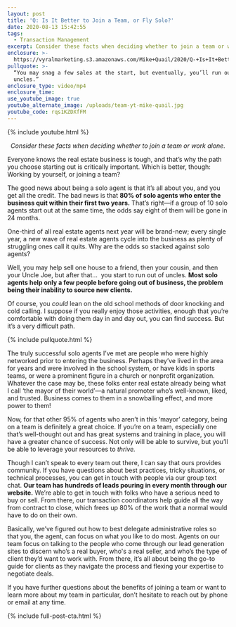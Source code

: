```yaml
---
layout: post
title: 'Q: Is It Better to Join a Team, or Fly Solo?'
date: 2020-08-13 15:42:55
tags:
  - Transaction Management
excerpt: Consider these facts when deciding whether to join a team or work alone.
enclosure: >-
  https://vyralmarketing.s3.amazonaws.com/Mike+Quail/2020/Q-+Is+It+Better+to+Join+a+Team%2C+or+Fly+Solo_.mp4
pullquote: >-
  “You may snag a few sales at the start, but eventually, you’ll run out of
  uncles.”
enclosure_type: video/mp4
enclosure_time:
use_youtube_image: true
youtube_alternate_image: /uploads/team-yt-mike-quail.jpg
youtube_code: rqs1KZDXfFM
---
```


{% include youtube.html %}

<p style="text-align:center"><em>Consider these facts when deciding whether to join a team or work alone.</em></p>

Everyone knows the real estate business is tough, and that’s why the path you choose starting out is critically important. Which is better, though: Working by yourself, or joining a team?&nbsp;

The good news about being a solo agent is that it’s all about you, and you get all the credit. The bad news is that **80% of solo agents who enter the business quit within their first two years.** That’s right—if a group of 10 solo agents start out at the same time, the odds say eight of them will be gone in 24 months.&nbsp;&nbsp;

One-third of all real estate agents next year will be brand-new; every single year, a new wave of real estate agents cycle into the business as plenty of struggling ones call it quits. Why are the odds so stacked against solo agents?&nbsp;

Well, you may help sell one house to a friend, then your cousin, and then your Uncle Joe, but after that...&nbsp; you start to run out of uncles. **Most solo agents help only a few people before going out of business, the problem being their inability to source new clients.&nbsp;**

Of course, you *could* lean on the old school methods of door knocking and cold calling. I suppose if you really enjoy those activities, enough that you’re comfortable with doing them day in and day out, you can find success. But it’s a very difficult path.&nbsp;

{% include pullquote.html %}

The truly successful solo agents I’ve met are people who were highly networked prior to entering the business. Perhaps they’ve lived in the area for years and were involved in the school system, or have kids in sports teams, or were a prominent figure in a church or nonprofit organization. Whatever the case may be, these folks enter real estate already being what I call ‘the mayor of their world’—a natural promoter who’s well-known, liked, and trusted. Business comes to them in a snowballing effect, and more power to them\!&nbsp;

Now, for that other 95% of agents who aren’t in this ‘mayor’ category, being on a team is definitely a great choice. If you’re on a team, especially one that’s well-thought out and has great systems and training in place, you will have a greater chance of success. Not only will be able to survive, but you’ll be able to leverage your resources to *thrive.*&nbsp;

Though I can’t speak to every team out there, I can say that ours provides community. If you have questions about best practices, tricky situations, or technical processes, you can get in touch with people via our group text chat. **Our team has hundreds of leads pouring in every month through our website.** We’re able to get in touch with folks who have a serious need to buy or sell. From there, our transaction coordinators help guide all the way from contract to close, which frees up 80% of the work that a normal would have to do on their own.&nbsp;&nbsp;

Basically, we’ve figured out how to best delegate administrative roles so that you, the agent, can focus on what you like to do most. Agents on our team focus on talking to the people who come through our lead generation sites to discern who’s a real buyer, who's a real seller, and who’s the type of client they’d want to work with. From there, it’s all about being the go-to guide for clients as they navigate the process and flexing your expertise to negotiate deals.&nbsp;

If you have further questions about the benefits of joining a team or want to learn more about my team in particular, don’t hesitate to reach out by phone or email at any time.

{% include full-post-cta.html %}